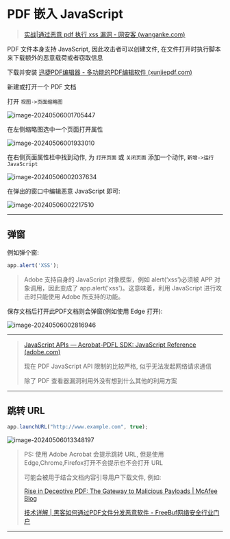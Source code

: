 # PDF 嵌入 JavaScript

> [实战|通过恶意 pdf 执行 xss 漏洞 - 网安客 (wanganke.com)](https://www.wanganke.com/web/article/show/2411)

PDF 文件本身支持 JavaScript, 因此攻击者可以创建文件, 在文件打开时执行脚本来下载额外的恶意载荷或者窃取信息

下载并安装 [迅捷PDF编辑器 - 多功能的PDF编辑软件 (xunjiepdf.com)](https://www.xunjiepdf.com/editor)

新建或打开一个 PDF 文档

打开 `视图->页面缩略图`

![image-20240506001705447](http://cdn.ayusummer233.top/DailyNotes/202405060017522.png)

在左侧缩略图选中一个页面打开属性

![image-20240506001933010](http://cdn.ayusummer233.top/DailyNotes/202405060019088.png)

在右侧页面属性栏中找到动作, 为 `打开页面` 或 `关闭页面` 添加一个动作, `新增->运行JavaScript`

![image-20240506002037634](http://cdn.ayusummer233.top/DailyNotes/202405060020732.png)

在弹出的窗口中编辑恶意 JavaScript 即可:

![image-20240506002217510](http://cdn.ayusummer233.top/DailyNotes/202405060022588.png)

---

## 弹窗

例如弹个窗:

```JavaScript
app.alert('XSS');
```

> Adobe 支持自身的 JavaScript 对象模型，例如 alert(‘xss’)必须被 APP 对象调用，因此变成了 app.alert('xss')。这意味着，利用 JavaScript 进行攻击时只能使用 Adobe 所支持的功能。

保存文档后打开此PDF文档则会弹窗(例如使用 Edge 打开):

![image-20240506002816946](http://cdn.ayusummer233.top/DailyNotes/202405060028984.png)

---

> [JavaScript APIs — Acrobat-PDFL SDK: JavaScript Reference (adobe.com)](https://opensource.adobe.com/dc-acrobat-sdk-docs/library/jsapiref/JS_API_AcroJS.html#app)
>
> 现在 PDF JavaScript API 限制的比较严格, 似乎无法发起网络请求通信
>
> 除了 PDF 查看器漏洞利用外没有想到什么其他的利用方案

---

## 跳转 URL

```JavaScript
app.launchURL("http://www.example.com", true);
```

![image-20240506013348197](http://cdn.ayusummer233.top/DailyNotes/202405060133269.png)

> PS: 使用 Adobe Acrobat 会提示跳转 URL, 但是使用Edge,Chrome,Firefox打开不会提示也不会打开 URL
>
> 可能会被用于结合文档内容引导用户下载文件, 例如:
>
> [Rise in Deceptive PDF: The Gateway to Malicious Payloads | McAfee Blog](https://www.mcafee.com/blogs/other-blogs/mcafee-labs/rise-in-deceptive-pdf-the-gateway-to-malicious-payloads/)
>
> [技术详解 | 黑客如何通过PDF文件分发恶意软件 - FreeBuf网络安全行业门户](https://www.freebuf.com/articles/network/394052.html)

---

